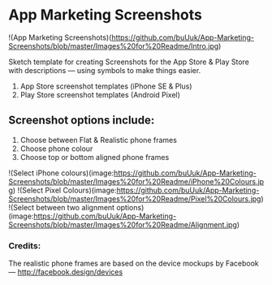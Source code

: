 # App Marketing Screenshots
!(App Marketing Screenshots)(https://github.com/buUuk/App-Marketing-Screenshots/blob/master/Images%20for%20Readme/Intro.jpg)

Sketch template for creating Screenshots for the App Store & Play Store with descriptions — using symbols to make things easier.

1. App Store screenshot templates (iPhone SE & Plus)
2. Play Store screenshot templates (Android Pixel)

## Screenshot options include:
1. Choose between Flat & Realistic phone frames
2. Choose phone colour
4. Choose top or bottom aligned phone frames

!(Select iPhone colours)(image:https://github.com/buUuk/App-Marketing-Screenshots/blob/master/Images%20for%20Readme/iPhone%20Colours.jpg)
!(Select Pixel Colours)(image:https://github.com/buUuk/App-Marketing-Screenshots/blob/master/Images%20for%20Readme/Pixel%20Colours.jpg)
!(Select between two alignment options)(image:https://github.com/buUuk/App-Marketing-Screenshots/blob/master/Images%20for%20Readme/Alignment.jpg)

### Credits:
The realistic phone frames are based on the device mockups by Facebook — http://facebook.design/devices